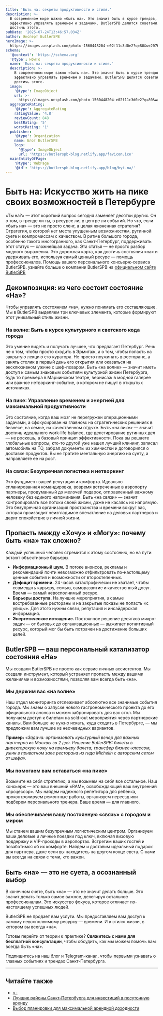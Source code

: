 ```yaml
---
title: 'Быть на: секреты продуктивности и стиля.'
description: >-
  В современном мире важно «быть на». Это значит быть в курсе трендов,
  эффективно управлять временем и задачами. ButlerSPB делится советами, как
  достичь этого.
pubDate: '2025-07-24T13:46:57.034Z'
author: Эксперт ButlerSPB
heroImage: >-
  https://images.unsplash.com/photo-1560448204-e02f11c3d0e2?q=80&w=2070&auto=format&fit=crop
schema:
  '@context': 'https://schema.org'
  '@type': HowTo
  name: 'Быть на: секреты продуктивности и стиля.'
  description: >-
    В современном мире важно «быть на». Это значит быть в курсе трендов,
    эффективно управлять временем и задачами. ButlerSPB делится советами, как
    достичь этого.
  image:
    '@type': ImageObject
    url: >-
      https://images.unsplash.com/photo-1560448204-e02f11c3d0e2?q=80&w=2070&auto=format&fit=crop
  aggregateRating:
    '@type': AggregateRating
    ratingValue: '4.8'
    reviewCount: 848
    bestRating: '5'
    worstRating: '1'
  publisher:
    '@type': Organization
    name: Блог ButlerSPB
    logo:
      '@type': ImageObject
      url: 'https://butlerspb-blog.netlify.app/favicon.ico'
  mainEntityOfPage:
    '@type': WebPage
    '@id': 'https://butlerspb-blog.netlify.app/blog/byt-na/'
---
```

# Быть на: Искусство жить на пике своих возможностей в Петербурге

«Ты на?» — этот короткий вопрос сегодня заменяет десятки других. Он о том, в тренде ли ты, в ресурсе ли, в центре ли событий. Но что, если «быть на» — это не просто сленг, а целая жизненная стратегия? Стратегия, в которой нет места упущенным возможностям, рутинной суете и компромиссам с качеством. В ритме большого города, особенно такого многогранного, как Санкт-Петербург, поддерживать этот статус — сложнейшая задача. Эта статья — не просто разбор модного выражения. Это дорожная карта, как достичь состояния «на» и удерживать его, используя самый ценный ресурс — помощь профессионалов. Помощь вашего персонального консьерж-сервиса ButlerSPB. узнайте больше о компании ButlerSPB на <a href="https://butlerspb.ru/o-nas" target="_blank" rel="nofollow">официальном сайте ButlerSPB</a>

## Декомпозиция: из чего состоит состояние «На»?

Чтобы управлять состоянием «на», нужно понимать его составляющие. Мы в ButlerSPB выделяем три ключевых элемента, которые формируют этот уникальный стиль жизни.

### На волне: Быть в курсе культурного и светского кода города

Это умение видеть и получать лучшее, что предлагает Петербург. Речь не о том, чтобы просто сходить в Эрмитаж, а о том, чтобы попасть на закрытую лекцию его куратора. Не просто поужинать в ресторане, а занять столик в первый день его открытия или оказаться на эксклюзивном ужине с шеф-поваром. Быть «на волне» — значит иметь доступ к самым знаковым событиям культурной жизни Петербурга, будь то премьера в Мариинском театре, вернисаж в модной галерее или важное нетворкинг-событие, о котором не пишут в открытых источниках.

### На пике: Управление временем и энергией для максимальной продуктивности

Это состояние, когда ваш мозг не перегружен операционными задачами, а сфокусирован на главном: на стратегических решениях в бизнесе, на семье, на качественном отдыхе. Быть «на пике» — значит достичь идеального work-life balance, где делегирование рутинных дел — не роскошь, а базовый принцип эффективности. Пока вы решаете глобальные вопросы, кто-то другой уже нашел лучший клининг, записал автомобиль на ТО, забрал документы из химчистки и договорился о доставке продуктов. Вы не тратите ментальную энергию на суету, а направляете ее на рост.

### На связи: Безупречная логистика и нетворкинг

Это фундамент вашей репутации и комфорта. Идеально спланированная командировка, вовремя встреченные в аэропорту партнеры, продуманный до мелочей подарок, отправленный важному человеку без единого напоминания. Быть «на связи» — значит контролировать все потоки своей жизни, даже не касаясь их напрямую. Это безупречная организация пространства и времени вокруг вас, которая производит неизгладимое впечатление на деловых партнеров и дарит спокойствие в личной жизни.

## Пропасть между «Хочу» и «Могу»: почему быть «на» так сложно?

Каждый успешный человек стремится к этому состоянию, но на пути встают объективные барьеры.

*   **Информационный шум.** В потоке анонсов, рекламы и рекомендаций почти невозможно отфильтровать по-настоящему ценные события и возможности от второстепенных.
*   **Дефицит времени.** 24 часов катастрофически не хватает, чтобы совмещать карьеру, семью, саморазвитие и качественный досуг. Время — самый невосполнимый ресурс.
*   **Барьеры доступа.** На лучшие мероприятия, в самые востребованные рестораны и на закрытые показы не попасть «с улицы». Для этого нужны связи, репутация и инсайдерская информация.
*   **Энергетическое истощение.** Постоянное решение десятков микро-задач — от бытовых до организационных — выжигает когнитивный ресурс, который мог бы быть потрачен на достижение больших целей.

## ButlerSPB — ваш персональный катализатор состояния «На»

Мы создали ButlerSPB не просто как сервис личных ассистентов. Мы создали инструмент, который устраняет пропасть между вашими желаниями и возможностями, позволяя вам всегда быть «на».

### Мы держим вас «на волне»

Наш отдел мониторинга отслеживает абсолютно все значимые события города. Мы знаем о запуске нового гастрономического проекта до его официального анонса и можем забронировать для вас стол. Мы получаем доступ к билетам на sold-out мероприятия через партнерские каналы. Вам больше не нужно искать, куда сходить в Петербурге, — мы предложим вам лучшие из неочевидных вариантов.

**Пример:** *«Задача: организовать культурный вечер для важных партнеров из Москвы за 2 дня. Решение ButlerSPB: билеты в директорскую ложу на премьеру балета, трансфер бизнес-классом, ужин в приватном зале ресторана из гида Michelin с авторским сетом от шефа».*

### Мы помогаем вам оставаться «на пике»

Возьмите на себя стратегию, а мы возьмем на себя все остальное. Наш консьерж — это ваш внешний «RAM», освобождающий ваш внутренний «процессор». Мы найдем надежного репетитора для ребенка, проконтролируем ремонтные работы, организуем переезд или подберем персонального тренера. Ваше время — для главного.

### Мы обеспечиваем вашу постоянную «связь» с городом и миром

Мы станем вашим безупречным логистическим центром. Организуем ваши деловые и личные поездки под ключ, включая визовую поддержку и VIP-проходы в аэропортах. Встретим ваших гостей и позаботимся об их комфорте. Найдем и доставим идеальный подарок для партнера, даже если вы находитесь на другом конце света. С нами вы всегда на связи с теми, кто важен.

## Быть «на» — это не суета, а осознанный выбор

В конечном счете, быть «на» — это не значит делать больше. Это значит делать только самое важное, делегируя остальное профессионалам. Это искусство фокуса, которое отличает по-настоящему успешных людей.

ButlerSPB не продает вам услуги. Мы предоставляем вам доступ к самому невосполнимому ресурсу — времени. И к стилю жизни, в котором вы всегда «на».

Готовы перейти от теории к практике? **Свяжитесь с нами для бесплатной консультации**, чтобы обсудить, как мы можем помочь вам всегда быть «на».

Подпишитесь на наш блог и Telegram-канал, чтобы первыми узнавать о главных событиях и трендах Санкт-Петербурга.

---

## Читайте также

*   [>-](/blog/primer-idealnogo-obyavleniya-na-sutochnoru/)
*   [Лучшие районы Санкт-Петербурга для инвестиций в посуточную аренду](/blog/luchshie-rayony-sankt-peterburga-dlya-investiciy-v-posutochnuyu-arendu/)
*   [Выбор планировки для максимальной арендной доходности](/blog/vybor-planirovki-dlya-maksimalnoy-arendnoy-dohodnosti/)

